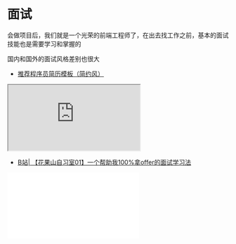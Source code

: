 # 面试

<!-- ['❌','✅','🔥','⭐'] -->

会做项目后，我们就是一个光荣的前端工程师了，在出去找工作之前，基本的面试技能也是需要学习和掌握的

国内和国外的面试风格差别也很大

<roadmap :data="[
  {title:'面试',download:true,x:400,y:20},
  { title:'目标', y:130,
    left:[
      ['了解面试流程'],
      ['写个自己的简历'],
    ],right:[
      ['🔥拿个offer']
    ]
  } ,
  { title:'面试准备', y:280,
    left:[
      ['简历',[-60],[
        ['个人信息'],
        ['Star原则介绍'],
        ['技术亮点']
      ]],
      ['招聘网站',[
        ['内推'],
        ['Boss直聘'],
        ['拉勾'],
      ]],
      ['职位分析',[40],[
        ['技术要求'],
        ['匹配度']
      ]],
      ['如何离职',[80],[
        ['如何提离职'],
        ['交接工作']
      ]],
    ],right:[
      ['一面笔试题',[-60],[
        ['基础'],
        ['简单算法'],
        ['项目'],
      ]],
      ['二面',[0],[
        ['实战能力'],
        ['视野'],
        ['难点和亮点'],
      ]],
      ['三面',[50],[
        ['人生和理想'],
        ['软技能'],
        ['谈薪小技巧'],
      ]],
      ['入职',[100],[
        ['熟悉业务'],
        ['给自己找个师兄'],
        ['工作中成长'],
      ]],
    ]
  } ,
  { title:'拿到满意的Offer',y:200
  } 
]" />


* [推荐程序员简历模板（简约风）](https://www.yuque.com/woniuppp/zhixing/nwwog8)
<iframe  src="https://www.yuque.com/docs/share/dee905e8-88aa-45c5-b6f3-c59728b9f45e" />

## 免费文章和教程
* [掘金| 中高级前端大厂面试秘籍，为你保驾护航金三银四，直通大厂(上)](https://juejin.cn/post/6844903776512393224)
* [掘金| 面试分享：两年工作经验成功面试阿里P6总结](https://juejin.cn/post/6844903928442667015)
* [掘金| 写给女朋友的中级前端面试秘籍（含详细答案，15k级别）](https://juejin.cn/post/6844904115428917255)
* [掘金| 「中高级前端面试」JavaScript手写代码无敌秘籍](https://juejin.cn/post/6844903809206976520)
* [Github| 前端进阶之道](https://yuchengkai.cn/)
* [Github| 前端3+1面试题库](https://github.com/haizlin/fe-interview)

## 免费视频


* [B站| 程序员简历点评第二期：能吃苦和能吃](https://www.bilibili.com/video/BV1av411w7oa)
* [B站| 现场点评9个程序员简历 -- 有喷有夸](https://www.bilibili.com/video/BV1g54y1p7yV?spm_id_from=333.999.0.0)
* [B站| 【花果山自习室02】想进大厂？简历要这么写](https://www.bilibili.com/video/BV1FB4y1T7CP?spm_id_from=333.999.0.0)
<iframe src="//player.bilibili.com/player.html?aid=588876683&bvid=BV1FB4y1T7CP&cid=362026478&page=1" scrolling="no" border="0" frameborder="no" framespacing="0" allowfullscreen="true"> </iframe>

* [B站| 【花果山自习室01】一个帮助我100%拿offer的面试学习法](https://www.bilibili.com/video/BV1pU4y1G7VX?spm_id_from=333.999.0.0)
<iframe src="//player.bilibili.com/player.html?aid=673762230&bvid=BV1pU4y1G7VX&cid=358701287&page=1" scrolling="no" border="0" frameborder="no" framespacing="0" allowfullscreen="true"> </iframe>

